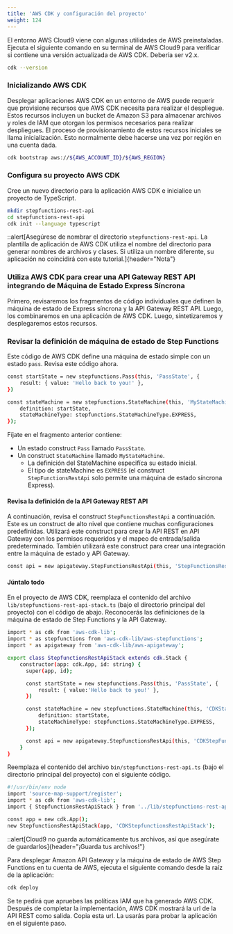 ```yaml
---
title: 'AWS CDK y configuración del proyecto'
weight: 124
---
```


El entorno AWS Cloud9 viene con algunas utilidades de AWS preinstaladas. Ejecuta el siguiente comando en su terminal de AWS Cloud9 para verificar si contiene una versión actualizada de AWS CDK. Debería ser v2.x.

```bash
cdk --version
```

### Inicializando AWS CDK
Desplegar aplicaciones AWS CDK en un entorno de AWS puede requerir que provisione recursos que AWS CDK necesita para realizar el despliegue. Estos recursos incluyen un bucket de Amazon S3 para almacenar archivos y roles de IAM que otorgan los permisos necesarios para realizar despliegues. El proceso de provisionamiento de estos recursos iniciales se llama inicialización. Esto normalmente debe hacerse una vez por región en una cuenta dada.

```bash
cdk bootstrap aws://${AWS_ACCOUNT_ID}/${AWS_REGION}
```

### Configura su proyecto AWS CDK
Cree un nuevo directorio para la aplicación AWS CDK e inicialice un proyecto de TypeScript.

```bash
mkdir stepfunctions-rest-api
cd stepfunctions-rest-api
cdk init --language typescript
```

::alert[Asegúrese de nombrar el directorio `stepfunctions-rest-api`. La plantilla de aplicación de AWS CDK utiliza el nombre del directorio para generar nombres de archivos y clases. Si utiliza un nombre diferente, su aplicación no coincidirá con este tutorial.]{header="Nota"}

### Utiliza AWS CDK para crear una API Gateway REST API integrando de Máquina de Estado Express Síncrona

Primero, revisaremos los fragmentos de código individuales que definen la máquina de estado de Express síncrona y la API Gateway REST API. Luego, los combinaremos en una aplicación de AWS CDK. Luego, sintetizaremos y desplegaremos estos recursos.

### Revisar la definición de máquina de estado de Step Functions

Este código de AWS CDK define una máquina de estado simple con un estado `pass`. Revisa este código ahora.

```bash
const startState = new stepfunctions.Pass(this, 'PassState', {
    result: { value: 'Hello back to you!' },
})

const stateMachine = new stepfunctions.StateMachine(this, 'MyStateMachine', {
    definition: startState,
    stateMachineType: stepfunctions.StateMachineType.EXPRESS,
});
```

Fíjate en el fragmento anterior contiene:

- Un estado construct `Pass` llamado `PassState`.
- Un construct `StateMachine` llamado `MyStateMachine`.
  - La definición del StateMachine especifíca su estado inicial.
  - El tipo de stateMachine es `EXPRESS` (el construct `StepFunctionsRestApi` solo permite una máquina de estado síncrona Express).

#### Revisa la definición de la API Gateway REST API

A continuación, revisa el construct `StepFunctionsRestApi` a continuación. Este es un construct de alto nivel que contiene muchas configuraciones predefinidas. Utilizará este construct para crear la API REST en API Gateway con los permisos requeridos y el mapeo de entrada/salida predeterminado. También utilizará este construct para crear una integración entre la máquina de estado y API Gateway.

```bash
const api = new apigateway.StepFunctionsRestApi(this, 'StepFunctionsRestApi', { stateMachine: stateMachine });
```

#### Júntalo todo

En el proyecto de AWS CDK, reemplaza el contenido del archivo `lib/stepfunctions-rest-api-stack.ts` (bajo el directorio principal del proyecto) con el código de abajo. Reconocerás las definiciones de la máquina de estado de Step Functions y la API Gateway.

```bash
import * as cdk from 'aws-cdk-lib';
import * as stepfunctions from 'aws-cdk-lib/aws-stepfunctions';
import * as apigateway from 'aws-cdk-lib/aws-apigateway';

export class StepfunctionsRestApiStack extends cdk.Stack {
    constructor(app: cdk.App, id: string) {
      super(app, id);

      const startState = new stepfunctions.Pass(this, 'PassState', {
          result: { value:'Hello back to you!' },
      })

      const stateMachine = new stepfunctions.StateMachine(this, 'CDKStateMachine', {
          definition: startState,
          stateMachineType: stepfunctions.StateMachineType.EXPRESS,
      });

      const api = new apigateway.StepFunctionsRestApi(this, 'CDKStepFunctionsRestApi', { stateMachine: stateMachine });
    }
}
```

Reemplaza el contenido del archivo `bin/stepfunctions-rest-api.ts` (bajo el directorio principal del proyecto) con el siguiente código.

```bash
#!/usr/bin/env node
import 'source-map-support/register';
import * as cdk from 'aws-cdk-lib';
import { StepfunctionsRestApiStack } from '../lib/stepfunctions-rest-api-stack';

const app = new cdk.App();
new StepfunctionsRestApiStack(app, 'CDKStepfunctionsRestApiStack');
```

::alert[Cloud9 no guarda automáticamente tus archivos, así que asegúrate de guardarlos]{header="¡Guarda tus archivos!"}

Para desplegar Amazon API Gateway y la máquina de estado de AWS Step Functions en tu cuenta de AWS, ejecuta el siguiente comando desde la raíz de la aplicación:
```bash
cdk deploy
```

Se te pedirá que apruebes las políticas IAM que ha generado AWS CDK. Después de completar la implementación, AWS CDK mostrará la url de la API REST como salida. Copia esta url. La usarás para probar la aplicación en el siguiente paso.
